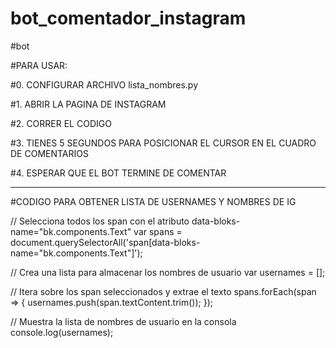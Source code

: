 # bot_comentador_instagram

#bot

#PARA USAR:

#0. CONFIGURAR ARCHIVO lista_nombres.py

#1. ABRIR LA PAGINA DE INSTAGRAM

#2. CORRER EL CODIGO 

#3. TIENES 5 SEGUNDOS PARA POSICIONAR EL CURSOR EN EL CUADRO DE COMENTARIOS

#4. ESPERAR QUE EL BOT TERMINE DE COMENTAR



------------------------------------------------------------------------------------

#CODIGO PARA OBTENER LISTA DE USERNAMES Y NOMBRES DE IG



// Selecciona todos los span con el atributo data-bloks-name="bk.components.Text"
var spans = document.querySelectorAll('span[data-bloks-name="bk.components.Text"]');

// Crea una lista para almacenar los nombres de usuario
var usernames = [];

// Itera sobre los span seleccionados y extrae el texto
spans.forEach(span => {
    usernames.push(span.textContent.trim());
});

// Muestra la lista de nombres de usuario en la consola
console.log(usernames);
